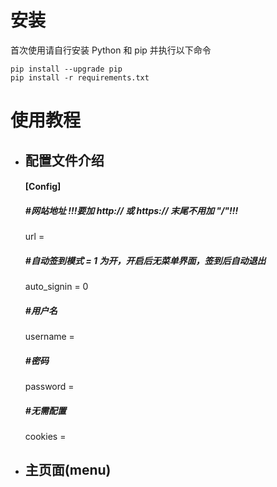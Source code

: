 # 安装
首次使用请自行安装 Python 和 pip 并执行以下命令
```
pip install --upgrade pip
pip install -r requirements.txt
```
# 使用教程
- ## 配置文件介绍
  #### [Config]
  ##### #网站地址 !!!要加 http:// 或 https:// 末尾不用加 "/"!!!
  url = 
  ##### #自动签到模式 = 1 为开，开启后无菜单界面，签到后自动退出
  auto_signin = 0
  ##### #用户名
  username = 
  ##### #密码 
  password = 
  ##### #无需配置 
  cookies = 
- ##  主页面(menu)
